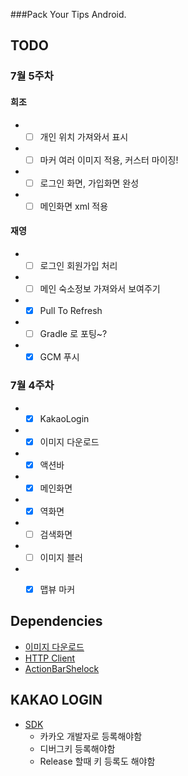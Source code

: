 ###Pack Your Tips Android.

## TODO

### 7월 5주차

#### 희조
* - [ ] 개인 위치 가져와서 표시
* - [ ] 마커 여러 이미지 적용, 커스터 마이징!
* - [ ] 로그인 화면, 가입화면 완성
* - [ ] 메인화면 xml 적용

#### 재영
* - [ ] 로그인 회원가입 처리
* - [ ] 메인 숙소정보 가져와서 보여주기
* - [x] Pull To Refresh
* - [ ] Gradle 로 포팅~?
* - [x] GCM 푸시

### 7월 4주차
* - [x] KakaoLogin
* - [x] 이미지 다운로드
* - [x] 액션바
* - [x] 메인화면
* - [x] 역화면
* - [ ] 검색화면
* - [ ] 이미지 블러
* - [x] 맵뷰 마커


## Dependencies
- [이미지 다운로드](https://github.com/nostra13/Android-Universal-Image-Loader)
- [HTTP Client](https://github.com/loopj/android-async-http)
- [ActionBarShelock](https://github.com/stanislavfeldman/actionbarsherlock)

## KAKAO LOGIN
- [SDK](https://developers.kakao.com/docs/android)
	* 카카오 개발자로 등록해야함
	* 디버그키 등록해야함
	* Release 할때 키 등록도 해야함
